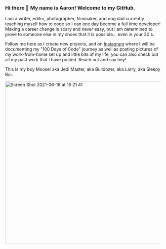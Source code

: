 ### Hi there 👋 My name is Aaron! Welcome to my GitHub.

I am a writer, editor, photographer, filmmaker, and dog dad currently teaching myself how to code so I can one day become a full time developer! Making a career change is scary and never easy, but I am determined to prove to someone else in my shoes that it is possible... even in your 30's.

Follow me here as I create new projects, and on <a href="https://www.instagram.com/frequencycodes/">Instagram</a> where I will be documenting my "100 Days of Code" journey as well as posting pictures of my work-from-home set up and little bits of my life, you can also check out all my past work that I have posted. 
Reach out and say hey!

This is my boy Moose! aka Jedi Master, aka Bulldozer, aka Larry, aka Sleepy Boi.

<img width="527" alt="Screen Shot 2021-06-18 at 16 21 41" src="https://user-images.githubusercontent.com/53911406/122623553-6166fd80-d051-11eb-9190-68c71171ffad.png">



<!--
**frequencycodes/frequencycodes** is a ✨ _special_ ✨ repository because its `README.md` (this file) appears on your GitHub profile.

Here are some ideas to get you started:

- 🔭 I’m currently working on ...
- 🌱 I’m currently learning ...
- 👯 I’m looking to collaborate on ...
- 🤔 I’m looking for help with ...
- 💬 Ask me about ...
- 📫 How to reach me: ...
- 😄 Pronouns: ...
- ⚡ Fun fact: ...
-->

